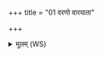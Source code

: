 +++
title = "01 वरणो वारयाता"

+++
<details><summary>मूलम् (WS)</summary>

वरणो वारयाता अयं देवो वनस्पतिः ।  
यक्ष्मो यो अस्मिन्नाविष्टस्तमु देवा अवीवरन् ॥ १ ॥
</details>
